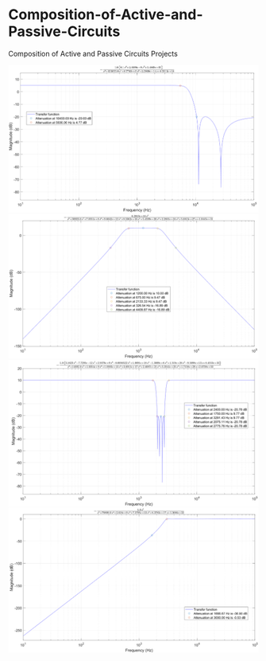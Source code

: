 # Composition-of-Active-and-Passive-Circuits
Composition of Active and Passive Circuits Projects

![alt-text-1](https://github.com/kosletr/Composition-of-Active-and-Passive-Circuits/blob/master/LP/plots/T_LP.png "Low Pass Filter")
![alt-text-2](https://github.com/kosletr/Composition-of-Active-and-Passive-Circuits/blob/master/BP/plots/T_BP.png "Band Pass Filter")
![alt-text-3](https://github.com/kosletr/Composition-of-Active-and-Passive-Circuits/blob/master/BE/plots/T_BE.png "Band Elimination Filter")
![alt-text-4](https://github.com/kosletr/Composition-of-Active-and-Passive-Circuits/blob/master/HP/plots/T_HP.png "High Pass Filter")
